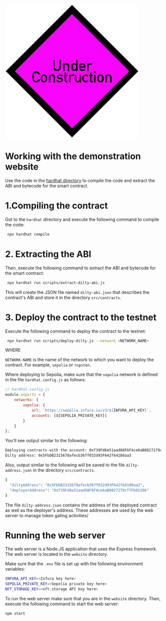 ![Under Construction](../errata/under-construction.png)

# Working with the demonstration website

Use the code in the [hardhat directory](../hardhat) to compile the code and extract the ABI and bytecode for the smart contract.

# 1.Compiling the contract
 Got to the `hardhat` directory and execute the following command to compile the code:

```bash
 npx hardhat compile
```

# 2. Extracting the ABI

Then, execute the following command to extract the ABI and bytecode for the smart contract:

```bash
 npx hardhat run scripts/extract-dilty-abi.js
```
This will create the JSON file named `dilty-abi.json` that  describes the contract's ABI and store it in the directory `src/contracts`.

# 3. Deploy the contract to the testnet

Execute the following command to deploy the contract to the testnet:

```bash
 npx hardhat run scripts/deploy-dilty.js --network <NETWORK_NAME>
```

WHERE

`NETWORK-NAME` is the name of the network to which you want to deploy the contract.  For example, `sepolia` or `ropsten`.

Where deploying to Sepolia, make sure that the `sepolia` network is defined in the file `hardhat.config.js` as follows:

```javascript
// hardhat.config.js
module.exports = {
    networks: {
        sepolia: {
            url: `https://sepolia.infura.io/v3/${INFURA_API_KEY}`,
            accounts: [${SEPOLIA_PRIVATE_KEY}]
        }
    }
};
```


You'll see output similar to the following:

```bash
Deploying contracts with the account: 0xf39Fd6e51aad88F6F4ce6aB8827279cffFb92266
Dilty address: 0x5FbDB2315678afecb367f032d93F642f64180aa3
```

Also, output similar to the following will be saved to the file `dilty-address.json` in the directory `src/contracts`.  

```bash
{
  "diltyAddress": "0x5FbDB2315678afecb367f032d93F642f64180aa3",
  "deployerAddress": "0xf39Fd6e51aad88F6F4ce6aB8827279cffFb92266"
}
```

The file `dilty-address.json` contains the address of the deployed contract as well as the deployer's address.    These addresses are used by the web server to manage token gating activities/   

# Running the web server

The web server is a Node.JS application that uses the Express framework.  The web server is located in the `website` directory.  

Make sure that the `.env` file is set up with the following environment variables:

```bash
INFURA_API_KEY=<Infura key here>
SEPOLIA_PRIVATE_KEY=<Sepolia private key here>
NFT_STORAGE_KEY=<nft.storage API key here>
```


To run the web server make sure that you are in the `website` directory. Then, execute the following command to start the web server:

```bash
npm start
```

